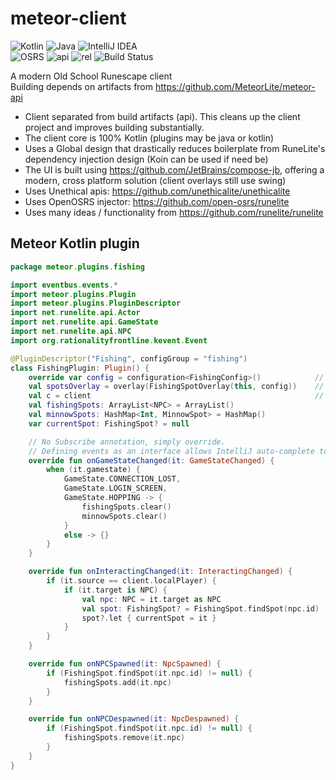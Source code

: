 # meteor-client

 ![Kotlin](https://img.shields.io/badge/kotlin-%230095D5.svg?style=for-the-badge&logo=kotlin&logoColor=white) ![Java](https://img.shields.io/badge/java-%23ED8B00.svg?style=for-the-badge&logo=java&logoColor=white) ![IntelliJ IDEA](https://img.shields.io/badge/IntelliJIDEA-000000.svg?style=for-the-badge&logo=intellij-idea&logoColor=white)  
![OSRS](https://img.shields.io/badge/osrs-204-blue.svg) ![api](https://img.shields.io/badge/api-1.1.3-blue.svg) ![rel](https://img.shields.io/badge/rel-1-blue.svg) ![Build Status](https://img.shields.io/github/workflow/status/meteorlite/meteor-client/Build%20MeteorLite)


A modern Old School Runescape client  
Building depends on artifacts from https://github.com/MeteorLite/meteor-api

- Client separated from build artifacts (api). This cleans up the client project and improves building substantially.
- The client core is 100% Kotlin (plugins may be java or kotlin)
- Uses a Global design that drastically reduces boilerplate from RuneLite's dependency injection design (Koin can be used if need be)
- The UI is built using https://github.com/JetBrains/compose-jb, offering a modern, cross platform solution (client overlays still use swing)
- Uses Unethical apis: https://github.com/unethicalite/unethicalite
- Uses OpenOSRS injector: https://github.com/open-osrs/runelite
- Uses many ideas / functionality from https://github.com/runelite/runelite


## Meteor Kotlin plugin  
```kotlin
package meteor.plugins.fishing

import eventbus.events.*
import meteor.plugins.Plugin
import meteor.plugins.PluginDescriptor
import net.runelite.api.Actor
import net.runelite.api.GameState
import net.runelite.api.NPC
import org.rationalityfrontline.kevent.Event

@PluginDescriptor("Fishing", configGroup = "fishing")
class FishingPlugin: Plugin() {
    override var config = configuration<FishingConfig>()            // No need for a repetative Provides block here
    val spotsOverlay = overlay(FishingSpotOverlay(this, config))    // Overlays are enabled/disabled automatically if passed through overlay()
    val c = client                                                  // Commonly used objects are provided to plugins by default, this call is an unnecessary example
    val fishingSpots: ArrayList<NPC> = ArrayList()
    val minnowSpots: HashMap<Int, MinnowSpot> = HashMap()
    var currentSpot: FishingSpot? = null

    // No Subscribe annotation, simply override.
    // Defining events as an interface allows IntelliJ auto-complete to list all possible event methods
    override fun onGameStateChanged(it: GameStateChanged) {
        when (it.gamestate) {
            GameState.CONNECTION_LOST,
            GameState.LOGIN_SCREEN,
            GameState.HOPPING -> {
                fishingSpots.clear()
                minnowSpots.clear()
            }
            else -> {}
        }
    }

    override fun onInteractingChanged(it: InteractingChanged) {
        if (it.source == client.localPlayer) {
            if (it.target is NPC) {
                val npc: NPC = it.target as NPC
                val spot: FishingSpot? = FishingSpot.findSpot(npc.id)
                spot?.let { currentSpot = it }
            }
        }
    }

    override fun onNPCSpawned(it: NpcSpawned) {
        if (FishingSpot.findSpot(it.npc.id) != null) {
            fishingSpots.add(it.npc)
        }
    }

    override fun onNPCDespawned(it: NpcDespawned) {
        if (FishingSpot.findSpot(it.npc.id) != null) {
            fishingSpots.remove(it.npc)
        }
    }
}
```
